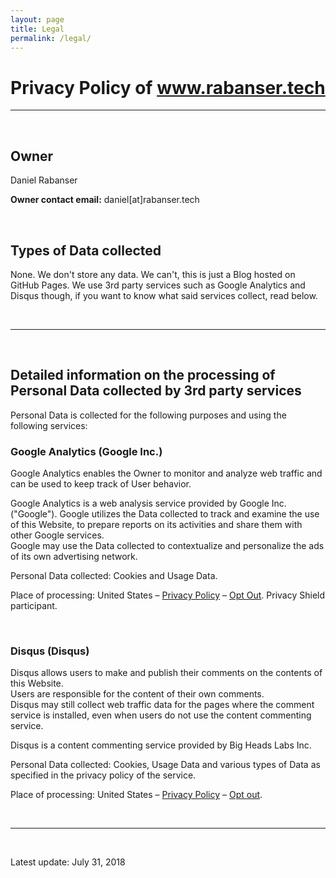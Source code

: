 ```yaml
---
layout: page
title: Legal
permalink: /legal/
---
```


# Privacy Policy of www.rabanser.tech
* * *

<br>

## Owner

Daniel Rabanser

**Owner contact email:** daniel[at]rabanser.tech

<br>


## Types of Data collected

None. We don't store any data. We can't, this is just a Blog hosted on GitHub Pages. We use 3rd party services such as Google Analytics and Disqus though, if you want to know what said services collect, read below.

<br>

* * *

<br>

## Detailed information on the processing of Personal Data collected by 3rd party services

Personal Data is collected for the following purposes and using the following services:


### Google Analytics (Google Inc.)

Google Analytics enables the Owner to monitor and analyze web traffic and can be used to keep track of User behavior.

Google Analytics is a web analysis service provided by Google Inc. ("Google"). Google utilizes the Data collected to track and examine the use of this Website, to prepare reports on its activities and share them with other Google services.  
Google may use the Data collected to contextualize and personalize the ads of its own advertising network.

Personal Data collected: Cookies and Usage Data. 

Place of processing: United States – [Privacy Policy][1] – [Opt Out][2]. Privacy Shield participant. 

<br>


### Disqus (Disqus)

Disqus allows users to make and publish their comments on the contents of this Website.  
Users are responsible for the content of their own comments.  
Disqus may still collect web traffic data for the pages where the comment service is installed, even when users do not use the content commenting service.


Disqus is a content commenting service provided by Big Heads Labs Inc.

Personal Data collected: Cookies, Usage Data and various types of Data as specified in the privacy policy of the service. 

Place of processing: United States – [Privacy Policy][3] – [Opt out][4]. 

<br>

* * *

<br>


Latest update: July 31, 2018

[1]: https://www.google.com/intl/en/policies/privacy/
[2]: https://tools.google.com/dlpage/gaoptout?hl=en
[3]: https://help.disqus.com/customer/portal/articles/466259-privacy-policy
[4]: https://help.disqus.com/customer/portal/articles/1657951
